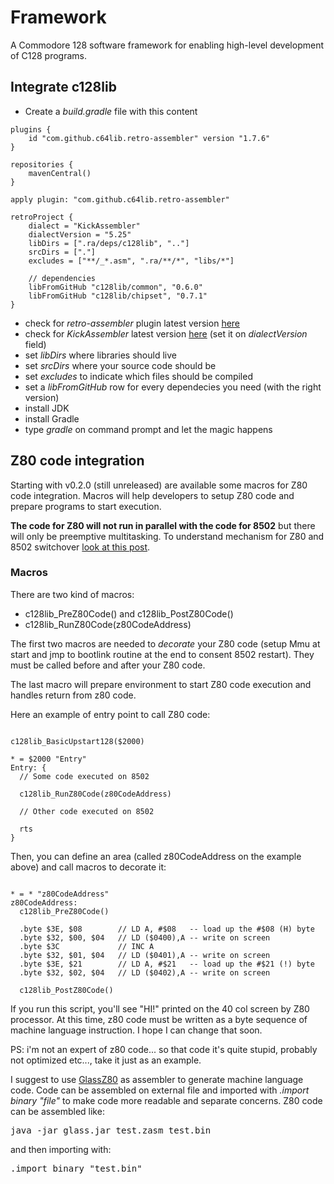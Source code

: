 # Framework
A Commodore 128 software framework for enabling high-level development of C128 programs.

## Integrate c128lib
* Create a *build.gradle* file with this content
``` Gradle
plugins {
    id "com.github.c64lib.retro-assembler" version "1.7.6"
}

repositories {
    mavenCentral()
}

apply plugin: "com.github.c64lib.retro-assembler"

retroProject {
    dialect = "KickAssembler"
    dialectVersion = "5.25"
    libDirs = [".ra/deps/c128lib", ".."]
    srcDirs = ["."]
    excludes = ["**/_*.asm", ".ra/**/*", "libs/*"]

    // dependencies
    libFromGitHub "c128lib/common", "0.6.0"
    libFromGitHub "c128lib/chipset", "0.7.1"
}
```
  * check for *retro-assembler* plugin latest version [here](https://github.com/c64lib/gradle-retro-assembler-plugin)
  * check for *KickAssembler* latest version [here](http://theweb.dk/KickAssembler/Main.html#frontpage) (set it on *dialectVersion* field)
* set *libDirs* where libraries should live
* set *srcDirs* where your source code should be
* set *excludes* to indicate which files should be compiled
* set a *libFromGitHub* row for every dependecies you need (with the right
version)
* install JDK
* install Gradle
* type *gradle* on command prompt and let the magic happens


## Z80 code integration

Starting with v0.2.0 (still unreleased) are available some macros for Z80 code integration.
Macros will help developers to setup Z80 code and prepare programs to start execution.

**The code for Z80 will not run in parallel with the code for 8502** but there will only be preemptive multitasking.
To understand mechanism for Z80 and 8502 switchover [look at this post](https://intoinside.github.io/2023/07/07/running-z80/).

### Macros
There are two kind of macros:
* c128lib_PreZ80Code() and c128lib_PostZ80Code()
* c128lib_RunZ80Code(z80CodeAddress)

The first two macros are needed to *decorate* your Z80 code (setup Mmu at start
and jmp to bootlink routine at the end to consent 8502 restart).
They must be called before and after your Z80 code.

The last macro will prepare environment to start Z80 code execution and handles
return from z80 code.

Here an example of entry point to call Z80 code:

<pre><code>
c128lib_BasicUpstart128($2000)

* = $2000 "Entry"
Entry: {
  // Some code executed on 8502

  c128lib_RunZ80Code(z80CodeAddress)

  // Other code executed on 8502

  rts
}
</code></pre>

Then, you can define an area (called z80CodeAddress on the example above) and
call macros to decorate it:

<pre><code>
* = * "z80CodeAddress"
z80CodeAddress:
  c128lib_PreZ80Code()

  .byte $3E, $08        // LD A, #$08   -- load up the #$08 (H) byte
  .byte $32, $00, $04   // LD ($0400),A -- write on screen
  .byte $3C             // INC A
  .byte $32, $01, $04   // LD ($0401),A -- write on screen
  .byte $3E, $21        // LD A, #$21   -- load up the #$21 (!) byte
  .byte $32, $02, $04   // LD ($0402),A -- write on screen

  c128lib_PostZ80Code()
</code></pre>

If you run this script, you'll see "HI!" printed on the 40 col screen by
Z80 processor. At this time, z80 code must be written as a byte sequence of
machine language instruction. I hope I can change that soon.

PS: i'm not an expert of z80 code... so that code it's quite stupid, probably not
optimized etc..., take it just as an example.

I suggest to use [GlassZ80](http://www.grauw.nl/projects/glass/) as assembler
to generate machine language code. Code can be assembled on external file and
imported with <i>.import binary "file"</i> to make code more readable and separate
concerns.
Z80 code can be assembled like:

<pre>java -jar glass.jar test.zasm test.bin</pre>

and then importing with:

<pre>.import binary "test.bin"</pre>
